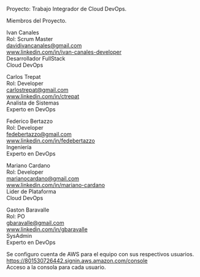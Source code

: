 Proyecto: Trabajo Integrador de Cloud DevOps.

Miembros del Proyecto.

Ivan Canales \
Rol: Scrum Master \
davidivancanales@gmail.com \
www.linkedin.com/in/ivan-canales-developer \
Desarrollador FullStack \
Cloud DevOps

Carlos Trepat \
Rol: Developer \
carlostrepat@gmail.com \
www.linkedin.com/in/ctrepat \
Analista de Sistemas \
Experto en DevOps

Federico Bertazzo \
Rol: Developer \
fedebertazzo@gmail.com \
www.linkedin.com/in/fedebertazzo \
Ingeniería \
Experto en DevOps

Mariano Cardano \
Rol: Developer \
marianocardano@gmail.com \
www.linkedin.com/in/mariano-cardano \
Lider de Plataforma \
Cloud DevOps

Gaston Baravalle \
Rol: PO \
gbaravalle@gmail.com \
www.linkedin.com/in/gbaravalle \
SysAdmin \
Experto en DevOps


Se configuro cuenta de AWS para el equipo con sus respectivos usuarios. \
https://801530726442.signin.aws.amazon.com/console \
Acceso a la consola para cada usuario.

